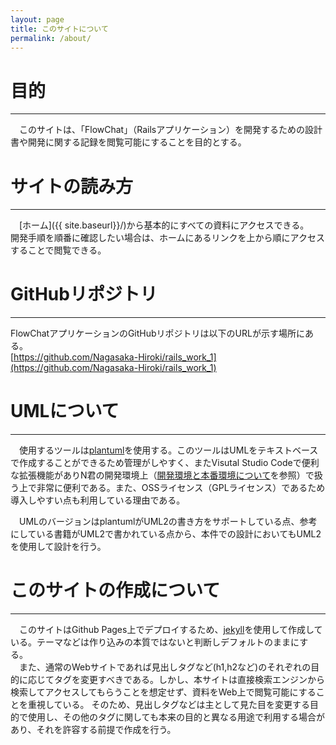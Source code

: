 ```yaml
---
layout: page
title: このサイトについて
permalink: /about/
---
```


# 目的
---
　このサイトは、「FlowChat」（Railsアプリケーション）を開発するための設計書や開発に関する記録を閲覧可能にすることを目的とする。

# サイトの読み方
---
　[ホーム]({{ site.baseurl}}/)から基本的にすべての資料にアクセスできる。  
開発手順を順番に確認したい場合は、ホームにあるリンクを上から順にアクセスすることで閲覧できる。

# GitHubリポジトリ
---
FlowChatアプリケーションのGitHubリポジトリは以下のURLが示す場所にある。  
[https://github.com/Nagasaka-Hiroki/rails_work_1](https://github.com/Nagasaka-Hiroki/rails_work_1)  

# UMLについて
---
　使用するツールは[plantuml](https://github.com/plantuml/plantuml)を使用する。このツールはUMLをテキストベースで作成することができるため管理がしやすく、またVisutal Studio Codeで便利な拡張機能がありN君の開発環境上（[開発環境と本番環境について]({{site.baseurl}}/dev_prd)を参照）で扱う上で非常に便利である。また、OSSライセンス（GPLライセンス）であるため導入しやすい点も利用している理由である。

　UMLのバージョンはplantumlがUML2の書き方をサポートしている点、参考にしている書籍がUML2で書かれている点から、本件での設計においてもUML2を使用して設計を行う。

# このサイトの作成について
---
　このサイトはGithub Pages上でデプロイするため、[jekyll](https://jekyllrb.com/)を使用して作成している。テーマなどは作り込みの本質ではないと判断しデフォルトのままにする。  
　また、通常のWebサイトであれば見出しタグなど(h1,h2など)のそれぞれの目的に応じてタグを変更すべきである。しかし、本サイトは直接検索エンジンから検索してアクセスしてもらうことを想定せず、資料をWeb上で閲覧可能にすることを重視している。
そのため、見出しタグなどは主として見た目を変更する目的で使用し、その他のタグに関しても本来の目的と異なる用途で利用する場合があり、それを許容する前提で作成を行う。
